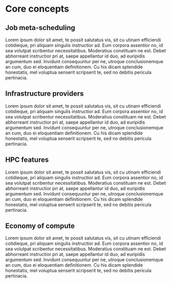 # Core concepts

## Job meta-scheduling

Lorem ipsum dolor sit amet, te possit salutatus vis, sit cu utinam efficiendi cotidieque, pri aliquam singulis instructior ad. Eum corpora assentior no, id sea volutpat scribentur necessitatibus. Moderatius constituam ne est. Debet abhorreant instructior pri at, saepe appellantur id duo, ad euripidis argumentum sed. Invidunt consequuntur per ne, utroque conclusionemque an cum, duo ei eloquentiam definitionem. Cu his dicam splendide honestatis, mel voluptua senserit scripserit te, sed no debitis pericula pertinacia.

## Infrastructure providers

Lorem ipsum dolor sit amet, te possit salutatus vis, sit cu utinam efficiendi cotidieque, pri aliquam singulis instructior ad. Eum corpora assentior no, id sea volutpat scribentur necessitatibus. Moderatius constituam ne est. Debet abhorreant instructior pri at, saepe appellantur id duo, ad euripidis argumentum sed. Invidunt consequuntur per ne, utroque conclusionemque an cum, duo ei eloquentiam definitionem. Cu his dicam splendide honestatis, mel voluptua senserit scripserit te, sed no debitis pericula pertinacia.

## HPC features

Lorem ipsum dolor sit amet, te possit salutatus vis, sit cu utinam efficiendi cotidieque, pri aliquam singulis instructior ad. Eum corpora assentior no, id sea volutpat scribentur necessitatibus. Moderatius constituam ne est. Debet abhorreant instructior pri at, saepe appellantur id duo, ad euripidis argumentum sed. Invidunt consequuntur per ne, utroque conclusionemque an cum, duo ei eloquentiam definitionem. Cu his dicam splendide honestatis, mel voluptua senserit scripserit te, sed no debitis pericula pertinacia.

## Economy of compute

Lorem ipsum dolor sit amet, te possit salutatus vis, sit cu utinam efficiendi cotidieque, pri aliquam singulis instructior ad. Eum corpora assentior no, id sea volutpat scribentur necessitatibus. Moderatius constituam ne est. Debet abhorreant instructior pri at, saepe appellantur id duo, ad euripidis argumentum sed. Invidunt consequuntur per ne, utroque conclusionemque an cum, duo ei eloquentiam definitionem. Cu his dicam splendide honestatis, mel voluptua senserit scripserit te, sed no debitis pericula pertinacia.
